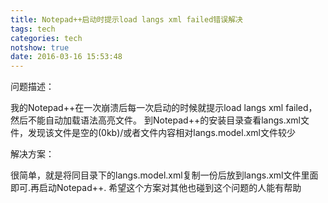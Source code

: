 ```yaml
---
title: Notepad++启动时提示load langs xml failed错误解决
tags: tech
categories: tech
notshow: true
date: 2016-03-16 15:53:48
---
```

问题描述：

我的Notepad++在一次崩溃后每一次启动的时候就提示load langs xml failed，然后不能自动加载语法高亮文件。
到Notepad++的安装目录查看langs.xml文件，发现该文件是空的(0kb)/或者文件内容相对langs.model.xml文件较少

解决方案：
<!-- more -->

很简单，就是将同目录下的langs.model.xml复制一份后放到langs.xml文件里面即可.再启动Notepad++.
希望这个方案对其他也碰到这个问题的人能有帮助
